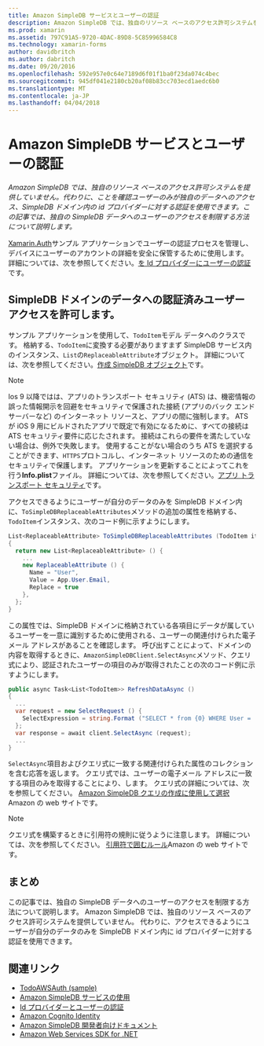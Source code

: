```yaml
---
title: Amazon SimpleDB サービスとユーザーの認証
description: Amazon SimpleDB では、独自のリソース ベースのアクセス許可システムを提供していません。 代わりに、ことを確認ユーザーのみが独自のデータへのアクセス、SimpleDB ドメイン内の id プロバイダーに対する認証を使用できます。 この記事では、独自の SimpleDB データへのユーザーのアクセスを制限する方法について説明します。
ms.prod: xamarin
ms.assetid: 797C91A5-9720-4DAC-89D8-5C85996584C8
ms.technology: xamarin-forms
author: davidbritch
ms.author: dabritch
ms.date: 09/20/2016
ms.openlocfilehash: 592e957e0c64e7189d6f01f1ba0f23da074c4bec
ms.sourcegitcommit: 945df041e2180cb20af08b83cc703ecd1aedc6b0
ms.translationtype: MT
ms.contentlocale: ja-JP
ms.lasthandoff: 04/04/2018
---
```

# <a name="authenticating-users-with-an-amazon-simpledb-service"></a>Amazon SimpleDB サービスとユーザーの認証

_Amazon SimpleDB では、独自のリソース ベースのアクセス許可システムを提供していません。代わりに、ことを確認ユーザーのみが独自のデータへのアクセス、SimpleDB ドメイン内の id プロバイダーに対する認証を使用できます。この記事では、独自の SimpleDB データへのユーザーのアクセスを制限する方法について説明します。_

[Xamarin.Auth](https://github.com/xamarin/Xamarin.Auth)サンプル アプリケーションでユーザーの認証プロセスを管理し、デバイスにユーザーのアカウントの詳細を安全に保管するために使用します。 詳細については、次を参照してください。[を Id プロバイダーにユーザーの認証](~/xamarin-forms/data-cloud/authentication/oauth.md)です。

## <a name="allowing-an-authenticated-user-access-to-simpledb-domain-data"></a>SimpleDB ドメインのデータへの認証済みユーザー アクセスを許可します。

サンプル アプリケーションを使用して、`TodoItem`モデル データへのクラスです。 格納する、`TodoItem`に変換する必要がありますまず SimpleDB サービス内のインスタンス、`List`の`ReplaceableAttribute`オブジェクト。 詳細については、次を参照してください。[作成 SimpleDB オブジェクト](~/xamarin-forms/data-cloud/consuming/aws.md)です。

> [!NOTE]
> Ios 9 以降ではは、アプリのトランスポート セキュリティ (ATS) は、機密情報の誤った情報開示を回避をセキュリティで保護された接続 (アプリのバック エンド サーバーなど) のインターネット リソースと、アプリの間に強制します。 ATS が iOS 9 用にビルドされたアプリで既定で有効になるために、すべての接続は ATS セキュリティ要件に応じたされます。 接続はこれらの要件を満たしていない場合は、例外で失敗します。
> 使用することがない場合のうち ATS を選択することができます、`HTTPS`プロトコルし、インターネット リソースのための通信をセキュリティで保護します。 アプリケーションを更新することによってこれを行う**Info.plist**ファイル。 詳細については、次を参照してください。[アプリ トランスポート セキュリティ](~/ios/app-fundamentals/ats.md)です。

アクセスできるようにユーザーが自分のデータのみを SimpleDB ドメイン内に、`ToSimpleDBReplaceableAttributes`メソッドの追加の属性を格納する、`TodoItem`インスタンス、次のコード例に示すようにします。

```csharp
List<ReplaceableAttribute> ToSimpleDBReplaceableAttributes (TodoItem item)
{
  return new List<ReplaceableAttribute> () {
    ...
    new ReplaceableAttribute () {
      Name = "User",
      Value = App.User.Email,
      Replace = true
    },
  };
}
```

この属性では、SimpleDB ドメインに格納されている各項目にデータが属しているユーザーを一意に識別するために使用される、ユーザーの関連付けられた電子メール アドレスがあることを確認します。 呼び出すことによって、ドメインの内容を取得するときに、`AmazonSimpleDBClient.SelectAsync`メソッド、クエリ式により、認証されたユーザーの項目のみが取得されたことの次のコード例に示すようにします。

```csharp
public async Task<List<TodoItem>> RefreshDataAsync ()
{
  ...
  var request = new SelectRequest () {
    SelectExpression = string.Format ("SELECT * from {0} WHERE User = '{1}'", tableName, App.User.Email)
  };
  var response = await client.SelectAsync (request);
  ...
}
```

`SelectAsync`項目およびクエリ式に一致する関連付けられた属性のコレクションを含む応答を返します。 クエリ式では、ユーザーの電子メール アドレスに一致する項目のみを取得することにより、します。 クエリ式の詳細については、次を参照してください。 [Amazon SimpleDB クエリの作成に使用して選択](http://docs.aws.amazon.com/AmazonSimpleDB/latest/DeveloperGuide/UsingSelect.html)Amazon の web サイトです。

> [!NOTE]
> クエリ式を構築するときに引用符の規則に従うように注意します。 詳細については、次を参照してください。 [引用符で囲むルール](http://docs.aws.amazon.com/AmazonSimpleDB/latest/DeveloperGuide/QuotingRulesSelect.html)Amazon の web サイトです。

## <a name="summary"></a>まとめ

この記事では、独自の SimpleDB データへのユーザーのアクセスを制限する方法について説明します。 Amazon SimpleDB では、独自のリソース ベースのアクセス許可システムを提供していません。 代わりに、アクセスできるようにユーザーが自分のデータのみを SimpleDB ドメイン内に id プロバイダーに対する認証を使用できます。


## <a name="related-links"></a>関連リンク

- [TodoAWSAuth (sample)](https://developer.xamarin.com/samples/xamarin-forms/WebServices/TodoAWSAuth/)
- [Amazon SimpleDB サービスの使用](~/xamarin-forms/data-cloud/consuming/aws.md)
- [Id プロバイダーとユーザーの認証](~/xamarin-forms/data-cloud/authentication/oauth.md)
- [Amazon Cognito Identity](http://docs.aws.amazon.com/cognito/devguide/identity/)
- [Amazon SimpleDB 開発者向けドキュメント](http://docs.aws.amazon.com/AmazonSimpleDB/latest/DeveloperGuide/Welcome.html)
- [Amazon Web Services SDK for .NET](https://www.nuget.org/packages?q=Tags%3A%22aws-sdk-v3%22)
